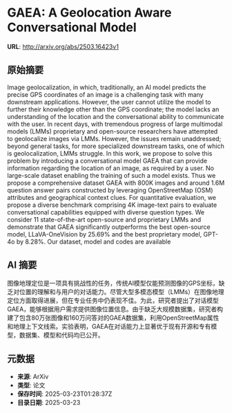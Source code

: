 # GAEA: A Geolocation Aware Conversational Model

**URL**: http://arxiv.org/abs/2503.16423v1

## 原始摘要

Image geolocalization, in which, traditionally, an AI model predicts the
precise GPS coordinates of an image is a challenging task with many downstream
applications. However, the user cannot utilize the model to further their
knowledge other than the GPS coordinate; the model lacks an understanding of
the location and the conversational ability to communicate with the user. In
recent days, with tremendous progress of large multimodal models (LMMs)
proprietary and open-source researchers have attempted to geolocalize images
via LMMs. However, the issues remain unaddressed; beyond general tasks, for
more specialized downstream tasks, one of which is geolocalization, LMMs
struggle. In this work, we propose to solve this problem by introducing a
conversational model GAEA that can provide information regarding the location
of an image, as required by a user. No large-scale dataset enabling the
training of such a model exists. Thus we propose a comprehensive dataset GAEA
with 800K images and around 1.6M question answer pairs constructed by
leveraging OpenStreetMap (OSM) attributes and geographical context clues. For
quantitative evaluation, we propose a diverse benchmark comprising 4K
image-text pairs to evaluate conversational capabilities equipped with diverse
question types. We consider 11 state-of-the-art open-source and proprietary
LMMs and demonstrate that GAEA significantly outperforms the best open-source
model, LLaVA-OneVision by 25.69% and the best proprietary model, GPT-4o by
8.28%. Our dataset, model and codes are available


## AI 摘要

图像地理定位是一项具有挑战性的任务，传统AI模型仅能预测图像的GPS坐标，缺乏对位置的理解和与用户的对话能力。尽管大型多模态模型（LMMs）在图像地理定位方面取得进展，但在专业任务中仍表现不佳。为此，研究者提出了对话模型GAEA，能够根据用户需求提供图像位置信息。由于缺乏大规模数据集，研究者构建了包含80万张图像和160万问答对的GAEA数据集，利用OpenStreetMap属性和地理上下文线索。实验表明，GAEA在对话能力上显著优于现有开源和专有模型，数据集、模型和代码均已公开。

## 元数据

- **来源**: ArXiv
- **类型**: 论文
- **保存时间**: 2025-03-23T01:28:37Z
- **目录日期**: 2025-03-23
